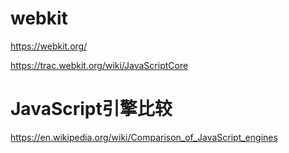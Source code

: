 

# webkit

https://webkit.org/

https://trac.webkit.org/wiki/JavaScriptCore

# JavaScript引擎比较

https://en.wikipedia.org/wiki/Comparison_of_JavaScript_engines